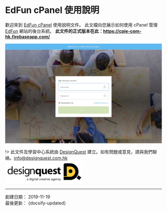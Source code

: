 # EdFun cPanel 使用說明

歡迎來到 [EdFun cPanel](http://cpie.dq.hk/cpanel/) 使用說明文件。 此文檔向您展示如何使用 cPanel 管理 [EdFun](http://cpie.dq.hk) 網站的後台系統。
**此文件的正式版本在此：https://cpie-com-hk.firebaseapp.com/**

![](images/27.jpg)

!> 此文件及學習中心系統由 [DesignQuest](https://designquest.com.hk) 建立。如有問題或意見，請與我們聯絡。[info@designquest.com.hk](mailto:info@designquest.com.hk)<br>
<a href="https://designquest.com.hk"><img src="images/dq-logo.png" style="max-width:250px;"></a>

---
創建日期： 2019-11-19<br>
最後更新： {docsify-updated}

